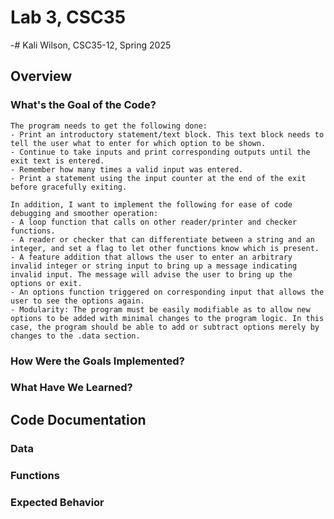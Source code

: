 # Lab 3, CSC35

-# Kali Wilson, CSC35-12, Spring 2025

## Overview

### What's the Goal of the Code?

    The program needs to get the following done:
    - Print an introductory statement/text block. This text block needs to tell the user what to enter for which option to be shown.
    - Continue to take inputs and print corresponding outputs until the exit text is entered.
    - Remember how many times a valid input was entered.
    - Print a statement using the input counter at the end of the exit before gracefully exiting.
    
    In addition, I want to implement the following for ease of code debugging and smoother operation:
    - A loop function that calls on other reader/printer and checker functions.
    - A reader or checker that can differentiate between a string and an integer, and set a flag to let other functions know which is present.
    - A feature addition that allows the user to enter an arbitrary invalid integer or string input to bring up a message indicating invalid input. The message will advise the user to bring up the options or exit.
    - An options function triggered on corresponding input that allows the user to see the options again.
    - Modularity: The program must be easily modifiable as to allow new options to be added with minimal changes to the program logic. In this case, the program should be able to add or subtract options merely by changes to the .data section.

### How Were the Goals Implemented?

### What Have We Learned?

## Code Documentation

### Data

### Functions

### Expected Behavior
